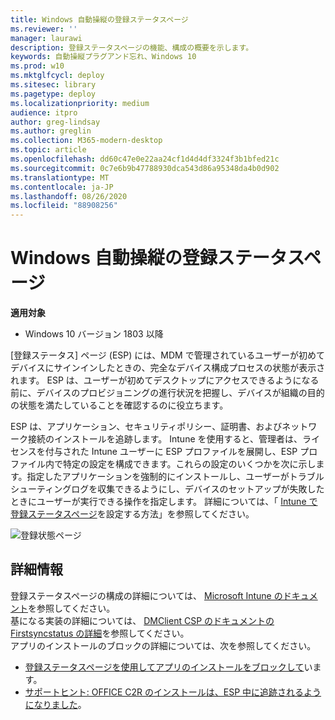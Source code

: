 ```yaml
---
title: Windows 自動操縦の登録ステータスページ
ms.reviewer: ''
manager: laurawi
description: 登録ステータスページの機能、構成の概要を示します。
keywords: 自動操縦プラグアンド忘れ、Windows 10
ms.prod: w10
ms.mktglfcycl: deploy
ms.sitesec: library
ms.pagetype: deploy
ms.localizationpriority: medium
audience: itpro
author: greg-lindsay
ms.author: greglin
ms.collection: M365-modern-desktop
ms.topic: article
ms.openlocfilehash: dd60c47e0e22aa24cf1d4d4df3324f3b1bfed21c
ms.sourcegitcommit: 0c7e6b9b47788930dca543d86a95348da4b0d902
ms.translationtype: MT
ms.contentlocale: ja-JP
ms.lasthandoff: 08/26/2020
ms.locfileid: "88908256"
---
```

# <a name="windows-autopilot-enrollment-status-page"></a>Windows 自動操縦の登録ステータスページ

**適用対象**

-   Windows 10 バージョン 1803 以降 

[登録ステータス] ページ (ESP) には、MDM で管理されているユーザーが初めてデバイスにサインインしたときの、完全なデバイス構成プロセスの状態が表示されます。  ESP は、ユーザーが初めてデスクトップにアクセスできるようになる前に、デバイスのプロビジョニングの進行状況を把握し、デバイスが組織の目的の状態を満たしていることを確認するのに役立ちます。

ESP は、アプリケーション、セキュリティポリシー、証明書、およびネットワーク接続のインストールを追跡します。  Intune を使用すると、管理者は、ライセンスを付与された Intune ユーザーに ESP プロファイルを展開し、ESP プロファイル内で特定の設定を構成できます。これらの設定のいくつかを次に示します。指定したアプリケーションを強制的にインストールし、ユーザーがトラブルシューティングログを収集できるようにし、デバイスのセットアップが失敗したときにユーザーが実行できる操作を指定します。  詳細については、「 [Intune で登録ステータスページ](/intune/windows-enrollment-status)を設定する方法」を参照してください。   
 
 ![登録状態ページ](images/enrollment-status-page.png)
 

## <a name="more-information"></a>詳細情報

登録ステータスページの構成の詳細については、 [Microsoft Intune のドキュメント](/intune/windows-enrollment-status)を参照してください。<br>
基になる実装の詳細については、 [DMClient CSP のドキュメントの Firstsyncstatus の詳細](/windows/client-management/mdm/dmclient-csp)を参照してください。<br>
アプリのインストールのブロックの詳細については、次を参照してください。
- [登録ステータスページを使用してアプリのインストールをブロックして](/archive/blogs/mniehaus/blocking-for-app-installation-using-enrollment-status-page)います。
- [サポートヒント: OFFICE C2R のインストールは、ESP 中に追跡されるようになりました](https://techcommunity.microsoft.com/t5/Intune-Customer-Success/Support-Tip-Office-C2R-installation-is-now-tracked-during-ESP/ba-p/295514)。